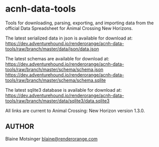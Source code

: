 # acnh-data-tools

Tools for downloading, parsing, exporting, and importing data from the official Data Spreadsheet for Animal Crossing New Horizons.

The latest serialized data in json is available for download at:
https://dev.adventurehound.io/renderorange/acnh-data-tools/raw/branch/master/data/json/data.json

The latest schemas are available for download at:
https://dev.adventurehound.io/renderorange/acnh-data-tools/raw/branch/master/schema/schema.json
https://dev.adventurehound.io/renderorange/acnh-data-tools/raw/branch/master/schema/schema.sqlite

The latest sqlite3 database is available for download at:
https://dev.adventurehound.io/renderorange/acnh-data-tools/raw/branch/master/data/sqlite3/data.sqlite3

All links are current to Animal Crossing: New Horizon version 1.3.0.

## AUTHOR

Blaine Motsinger <blaine@renderorange.com>
